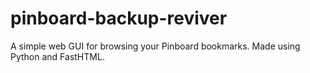 # pinboard-backup-reviver
A simple web GUI for browsing your Pinboard bookmarks. Made using Python and FastHTML.
